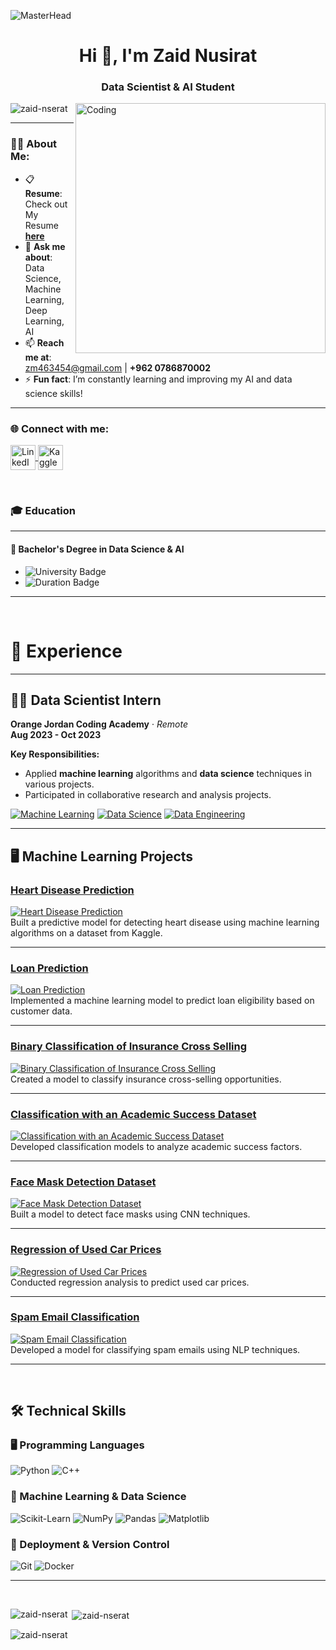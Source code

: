 ![MasterHead](https://i.redd.it/bpxxqqvps4h91.gif)
<h1 align="center">Hi 👋, I'm Zaid Nusirat</h1>
<h3 align="center">Data Scientist & AI Student</h3>

<img align="right" alt="Coding" width="400" src="https://i.pinimg.com/originals/ee/ed/e2/eeede229147eb053fe863ef1cc7faf0b.gif" />

<p align="left"> 
  <img src="https://komarev.com/ghpvc/?username=zaid-nserat&label=Profile%20views&color=0e75b6&style=flat" alt="zaid-nserat" /> 
</p>

---

### 👨‍💻 About Me:
- 📋 **Resume**: Check out My Resume [**here**](file:///C:/Users/lenovo/Downloads/blue%20professional%20modern%20CV%20resume%20(1).pdf)  
- 💬 **Ask me about**: Data Science, Machine Learning, Deep Learning, AI  
- 📫 **Reach me at**: [zm463454@gmail.com](mailto:zm463454@gmail.com) | **+962 0786870002**  
- ⚡ **Fun fact**: I’m constantly learning and improving my AI and data science skills!  

---

<h3 align="left">🌐 Connect with me:</h3>
<p align="left">
  <a href="https://linkedin.com/in/zaid-nserat-192a7a275" target="_blank">
    <img align="center" src="https://raw.githubusercontent.com/rahuldkjain/github-profile-readme-generator/master/src/images/icons/Social/linked-in-alt.svg" alt="LinkedIn - Zaid Nserat" height="40" width="40" />
  </a>
  <a href="https://kaggle.com/zaed2003" target="_blank">
    <img align="center" src="https://raw.githubusercontent.com/rahuldkjain/github-profile-readme-generator/master/src/images/icons/Social/kaggle.svg" alt="Kaggle - Zaid Nserat" height="40" width="40" />
  </a>
</p>

<br>

### 🎓 Education

---

#### 🏫 **Bachelor's Degree in Data Science & AI**

- ![University Badge](https://img.shields.io/badge/Hashemite_University-0055A4?style=flat&logo=university&logoColor=white)
- ![Duration Badge](https://img.shields.io/badge/Duration-2021%20–%202024-yellow)

---

<br>

# 💼 Experience

---

## 🧑‍💻 Data Scientist Intern  
**Orange Jordan Coding Academy** · *Remote*  
**Aug 2023 - Oct 2023**  

**Key Responsibilities:**
- Applied **machine learning** algorithms and **data science** techniques in various projects.
- Participated in collaborative research and analysis projects.

[![Machine Learning](https://img.shields.io/badge/Machine_Learning-FFD700?style=for-the-badge)](https://en.wikipedia.org/wiki/Machine_learning) [![Data Science](https://img.shields.io/badge/Data_Science-32CD32?style=for-the-badge)](https://en.wikipedia.org/wiki/Data_science) [![Data Engineering](https://img.shields.io/badge/Data_Engineering-1E90FF?style=for-the-badge)](https://en.wikipedia.org/wiki/Data_engineering)

---

## 🖥️ Machine Learning Projects  

### [Heart Disease Prediction](https://www.kaggle.com/code/zaed2003/eda-heart-disease-dataset)
[![Heart Disease Prediction](https://link_to_your_image1.com/image1.png)](https://www.kaggle.com/code/zaed2003/eda-heart-disease-dataset)  
Built a predictive model for detecting heart disease using machine learning algorithms on a dataset from Kaggle.

---

### [Loan Prediction](https://github.com/zaed-nusirat0/Loan-Prediction)  
[![Loan Prediction](https://github.com/zaed-nusirat0/Loan-Prediction/raw/main/path_to_image.png)](https://github.com/zaed-nusirat0/Loan-Prediction)  
Implemented a machine learning model to predict loan eligibility based on customer data.

---

### [Binary Classification of Insurance Cross Selling](https://www.kaggle.com/code/zaed2003/insurance-cross-selling-in-depth-eda-viz)  
[![Binary Classification of Insurance Cross Selling](https://link_to_your_image3.com/image3.png)](https://www.kaggle.com/code/zaed2003/insurance-cross-selling-in-depth-eda-viz)  
Created a model to classify insurance cross-selling opportunities.

---

### [Classification with an Academic Success Dataset](https://www.kaggle.com/code/zaed2003/deep-dive-academic-excellence-via-eda-viz)  
[![Classification with an Academic Success Dataset](https://link_to_your_image4.com/image4.png)](https://www.kaggle.com/code/zaed2003/deep-dive-academic-excellence-via-eda-viz)  
Developed classification models to analyze academic success factors.

---

### [Face Mask Detection Dataset](https://www.kaggle.com/code/zaed2003/face-mask-detection-using-cnn)  
[![Face Mask Detection Dataset](https://link_to_your_image5.com/image5.png)](https://www.kaggle.com/code/zaed2003/face-mask-detection-using-cnn)  
Built a model to detect face masks using CNN techniques.

---

### [Regression of Used Car Prices](https://www.kaggle.com/code/zaed2003/car-price-prediction-eda-and-visualization-insight)  
[![Regression of Used Car Prices](https://link_to_your_image6.com/image6.png)](https://www.kaggle.com/code/zaed2003/car-price-prediction-eda-and-visualization-insight)  
Conducted regression analysis to predict used car prices.

---

### [Spam Email Classification](https://github.com/zaed-nusirat0/Email-Spam-Classification-NLP)  
[![Spam Email Classification](https://link_to_your_image7.com/image7.png)](https://github.com/zaed-nusirat0/Email-Spam-Classification-NLP)  
Developed a model for classifying spam emails using NLP techniques.

---

<br>

## 🛠️ Technical Skills

### 🖥️ Programming Languages
![Python](https://img.shields.io/badge/Python-3776AB?style=flat&logo=python&logoColor=white)
![C++](https://img.shields.io/badge/C++-00599C?style=flat&logo=cplusplus&logoColor=white)

### 🤖 Machine Learning & Data Science
![Scikit-Learn](https://img.shields.io/badge/Scikit--Learn-F7931E?style=flat&logo=scikit-learn&logoColor=white)
![NumPy](https://img.shields.io/badge/NumPy-013243?style=flat&logo=numpy&logoColor=white)
![Pandas](https://img.shields.io/badge/Pandas-150458?style=flat&logo=pandas&logoColor=white)
![Matplotlib](https://img.shields.io/badge/Matplotlib-315796?style=flat&logo=matplotlib&logoColor=white)

### 🚀 Deployment & Version Control
![Git](https://img.shields.io/badge/Git-F05032?style=flat&logo=git&logoColor=white)
![Docker](https://img.shields.io/badge/Docker-2496ED?style=flat&logo=docker&logoColor=white)

---

<br>

<p><img align="left" src="https://github-readme-stats.vercel.app/api/top-langs?username=zaid-nserat&show_icons=true&locale=en&layout=compact" alt="zaid-nserat" /></p>

<p>&nbsp;<img align="center" src="https://github-readme-stats.vercel.app/api?username=zaid-nserat&show_icons=true&locale=en" alt="zaid-nserat" /></p>

<p><img align="center" src="https://github-readme-streak-stats.herokuapp.com/?user=zaid-nserat&" alt="zaid-nserat" /></p>
